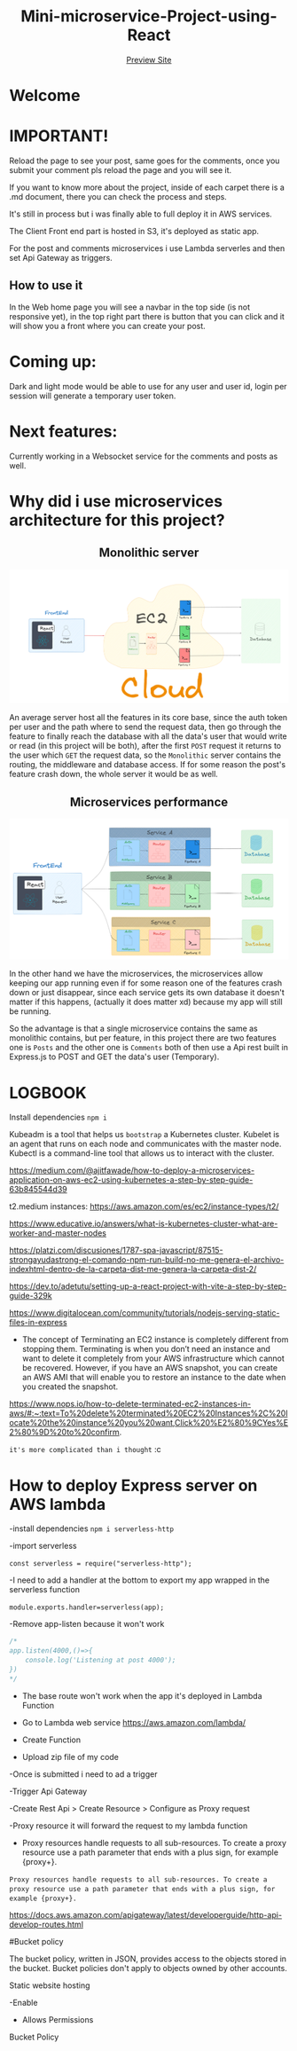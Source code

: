 <h1 align="center"> Mini-microservice-Project-using-React</h1>
<div align="center" >
 <a  href="https://d3qn9bcg5nsa5e.cloudfront.net/">
        Preview Site
    </a>
</div> 
<h1>Welcome</h1>

# IMPORTANT!

Reload the page to see your post, same goes for the comments, once you submit your comment pls reload the page and you will see it.

If you want to know more about the project, inside of each carpet there is a .md document, there you can check the process and steps.

It's still in process but i was finally able to full deploy it in AWS services.

The Client Front end part is hosted in S3, it's deployed as static app.

For the post and comments microservices i use Lambda serverles and then set Api Gateway as triggers.

<h2>How to use it</h2>

In the Web home page you will see a navbar in the top side (is not responsive yet), in the top right part there is button that you can click and it will show you a front where you can create your post.

# Coming up:

Dark and light mode would be able to use for any user and user id, login per session will generate a temporary user token.

# Next features:

Currently working in a Websocket service for the comments and posts as well.


# Why did i use microservices architecture for this project?

<div align="center" >
<h2> Monolithic server</h2>
<img src="./Monolithic server.PNG">
</div>

An average server host all the features in its core base, since the auth token per user and the path where to send the request data, then go through the feature to finally reach the database with all the data's user that would write or read (in this project will be both), after the first `POST` request it returns to the user which `GET` the request data, so the `Monolithic` server contains the routing, the middleware and database access. If for some reason the post's feature crash down, the whole server it would be as well.


<div align="center" >
<h2> Microservices performance</h2>
<img src="./Microservices.PNG">
</div>

In the other hand we have the microservices, the microservices allow keeping our app running even if for some reason one of the features crash down or just disappear, since each service gets its own database it doesn't matter if this happens, (actually it does matter xd) because my app will still be running.

So the advantage is that a single microservice contains the same as monolithic contains, but per feature, in this project there are two features one is `Posts` and the other one is `Comments` both of then use a Api rest built in Express.js to POST and GET the data's user (Temporary).

# LOGBOOK



Install dependencies
`npm i`


Kubeadm is a tool that helps us ``bootstrap`` a Kubernetes cluster. Kubelet is an agent that runs on each node and communicates with the master node. Kubectl is a command-line tool that allows us to interact with the cluster.



https://medium.com/@ajitfawade/how-to-deploy-a-microservices-application-on-aws-ec2-using-kubernetes-a-step-by-step-guide-63b845544d39

t2.medium instances:
https://aws.amazon.com/es/ec2/instance-types/t2/

https://www.educative.io/answers/what-is-kubernetes-cluster-what-are-worker-and-master-nodes

https://platzi.com/discusiones/1787-spa-javascript/87515-strongayudastrong-el-comando-npm-run-build-no-me-genera-el-archivo-indexhtml-dentro-de-la-carpeta-dist-me-genera-la-carpeta-dist-2/

https://dev.to/adetutu/setting-up-a-react-project-with-vite-a-step-by-step-guide-329k

https://www.digitalocean.com/community/tutorials/nodejs-serving-static-files-in-express


- The concept of Terminating an EC2 instance is completely different from stopping them. Terminating is when you don’t need an instance and want to delete it completely from your AWS infrastructure which cannot be recovered. However, if you have an AWS snapshot, you can create an AWS AMI that will enable you to restore an instance to the date when you created the snapshot.

https://www.nops.io/how-to-delete-terminated-ec2-instances-in-aws/#:~:text=To%20delete%20terminated%20EC2%20Instances%2C%20locate%20the%20instance%20you%20want,Click%20%E2%80%9CYes%E2%80%9D%20to%20confirm.

`it's more complicated than i thought` :c


# How to deploy Express server on AWS lambda

-install dependencies
`npm i serverless-http`

-import serverless

`const serverless = require("serverless-http");`

-I need to add a handler at the bottom to export  my app wrapped in the serverless function

`module.exports.handler=serverless(app);`

-Remove app-listen because it won't work

```js
/*
app.listen(4000,()=>{
    console.log('Listening at post 4000');
})
*/
```
- The base route won't work when the app it's deployed in Lambda Function

- Go to Lambda web service
https://aws.amazon.com/lambda/

- Create Function

- Upload zip file of my code

-Once is submitted i need to ad a trigger

-Trigger Api Gateway

-Create Rest Api > Create Resource > Configure as Proxy request

-Proxy resource it will forward the request to my lambda function

- Proxy resources handle requests to all sub-resources. To create a proxy resource use a path parameter that ends with a plus sign, for example {proxy+}.

`Proxy resources handle requests to all sub-resources. To create a proxy resource use a path parameter that ends with a plus sign, for example {proxy+}.`

https://docs.aws.amazon.com/apigateway/latest/developerguide/http-api-develop-routes.html

#Bucket policy

The bucket policy, written in JSON, provides access to the objects stored in the bucket. Bucket policies don't apply to objects owned by other accounts.


Static website hosting

-Enable


- Allows Permissions

Bucket Policy


